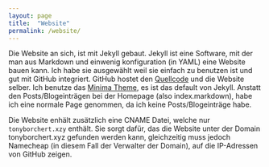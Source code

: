 ```yaml
---
layout: page
title:  "Website"
permalink: /website/
---
```

Die Website an sich, ist mit Jekyll gebaut. Jekyll ist eine Software, mit der man aus Markdown und einwenig konfiguration (in YAML) eine Website bauen kann. Ich habe sie ausgewählt weil sie einfach zu benutzen ist und gut mit GitHub integriert. GitHub hostet den [Quellcode](https://github.com/bit-burger/website) und die Website selber. Ich benutze das [Minima Theme](https://github.com/jekyll/minima), es ist das default von Jekyll. Anstatt den Posts/Blogeinträgen bei der Homepage (also index.markdown), habe ich eine normale Page genommen, da ich keine Posts/Blogeinträge habe.

Die Website enhält zusätzlich eine CNAME Datei, welche nur `tonyborchert.xzy` enthält. Sie sorgt dafür, das die Website unter der Domain tonyborchert.xyz gefunden werden kann, gleichzeitig muss jedoch Namecheap (in diesem Fall der Verwalter der Domain), auf die IP-Adressen von GitHub zeigen.
